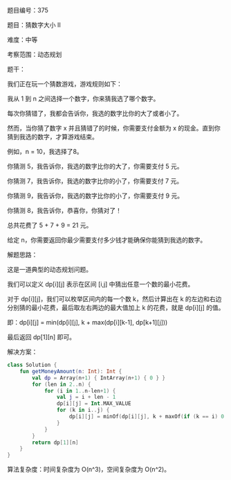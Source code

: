 题目编号：375

题目：猜数字大小 II

难度：中等

考察范围：动态规划

题干：

我们正在玩一个猜数游戏，游戏规则如下：

我从 1 到 n 之间选择一个数字，你来猜我选了哪个数字。

每次你猜错了，我都会告诉你，我选的数字比你的大了或者小了。

然而，当你猜了数字 x 并且猜错了的时候，你需要支付金额为 x 的现金。直到你猜到我选的数字，才算游戏结束。

例如，n = 10，我选择了8。

你猜测 5，我告诉你，我选的数字比你的大了，你需要支付 5 元。

你猜测 7，我告诉你，我选的数字比你的小了，你需要支付 7 元。

你猜测 9，我告诉你，我选的数字比你的小了，你需要支付 9 元。

你猜测 8，我告诉你，恭喜你，你猜对了！

总共花费了 5 + 7 + 9 = 21 元。

给定 n，你需要返回你最少需要支付多少钱才能确保你能猜到我选的数字。

解题思路：

这是一道典型的动态规划问题。

我们可以定义 dp[i][j] 表示在区间 [i,j] 中猜出任意一个数的最小花费。

对于 dp[i][j]，我们可以枚举区间内的每一个数 k，然后计算出在 k 的左边和右边分别猜的最小花费，最后取左右两边的最大值加上 k 的花费，就是 dp[i][j] 的值。

即：dp[i][j] = min(dp[i][j], k + max(dp[i][k-1], dp[k+1][j]))

最后返回 dp[1][n] 即可。

解决方案：

```kotlin
class Solution {
    fun getMoneyAmount(n: Int): Int {
        val dp = Array(n+1) { IntArray(n+1) { 0 } }
        for (len in 2..n) {
            for (i in 1..n-len+1) {
                val j = i + len - 1
                dp[i][j] = Int.MAX_VALUE
                for (k in i..j) {
                    dp[i][j] = minOf(dp[i][j], k + maxOf(if (k == i) 0 else dp[i][k-1], if (k == j) 0 else dp[k+1][j]))
                }
            }
        }
        return dp[1][n]
    }
}
```

算法复杂度：时间复杂度为 O(n^3)，空间复杂度为 O(n^2)。